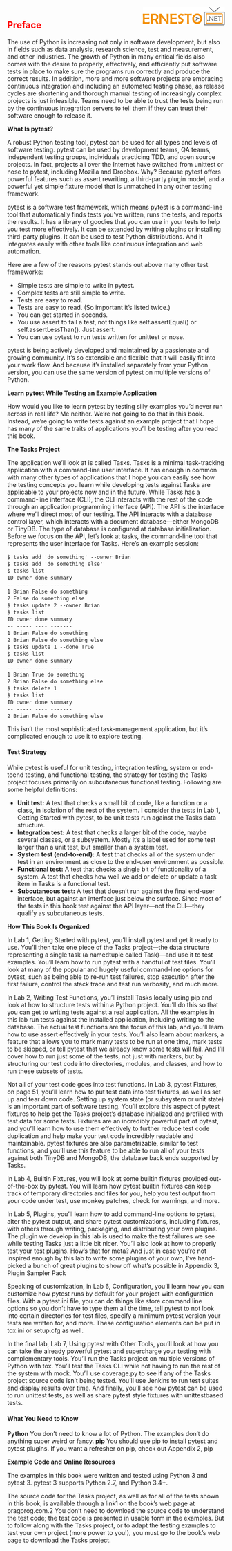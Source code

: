 <img align="right" src="./logo.png">

<h2><span style="color:red;">Preface</span></h2>

The use of Python is increasing not only in software development, but also
in fields such as data analysis, research science, test and measurement, and
other industries. The growth of Python in many critical fields also comes with
the desire to properly, effectively, and efficiently put software tests in place
to make sure the programs run correctly and produce the correct results. In
addition, more and more software projects are embracing continuous integration and including an automated testing phase, as release cycles are shortening and thorough manual testing of increasingly complex projects is just
infeasible. Teams need to be able to trust the tests being run by the continuous
integration servers to tell them if they can trust their software enough to
release it.

**What Is pytest?**

A robust Python testing tool, pytest can be used for all types and levels of
software testing. pytest can be used by development teams, QA teams, independent testing groups, individuals practicing TDD, and open source
projects. In fact, projects all over the Internet have switched from unittest
or nose to pytest, including Mozilla and Dropbox. Why? Because pytest
offers powerful features such as assert rewriting, a third-party plugin model,
and a powerful yet simple fixture model that is unmatched in any other
testing framework.

pytest is a software test framework, which means pytest is a command-line
tool that automatically finds tests you’ve written, runs the tests, and reports
the results. It has a library of goodies that you can use in your tests to help
you test more effectively. It can be extended by writing plugins or installing
third-party plugins. It can be used to test Python distributions. And it
integrates easily with other tools like continuous integration and web
automation.

Here are a few of the reasons pytest stands out above many other test
frameworks:

- Simple tests are simple to write in pytest.
- Complex tests are still simple to write.
- Tests are easy to read.
- Tests are easy to read. (So important it’s listed twice.)
- You can get started in seconds.
- You use assert to fail a test, not things like self.assertEqual() or self.assertLessThan().
Just assert.
- You can use pytest to run tests written for unittest or nose.

pytest is being actively developed and maintained by a passionate and growing
community. It’s so extensible and flexible that it will easily fit into your work
flow. And because it’s installed separately from your Python version, you can
use the same version of pytest on multiple versions of Python.

**Learn pytest While Testing an Example Application**

How would you like to learn pytest by testing silly examples you’d never run
across in real life? Me neither. We’re not going to do that in this book. Instead,
we’re going to write tests against an example project that I hope has many of
the same traits of applications you’ll be testing after you read this book.

**The Tasks Project**

The application we’ll look at is called Tasks. Tasks is a minimal task-tracking
application with a command-line user interface. It has enough in common
with many other types of applications that I hope you can easily see how the
testing concepts you learn while developing tests against Tasks are applicable
to your projects now and in the future.
While Tasks has a command-line interface (CLI), the CLI interacts with the rest
of the code through an application programming interface (API). The API is the
interface where we’ll direct most of our testing. The API interacts with a database
control layer, which interacts with a document database—either MongoDB or
TinyDB. The type of database is configured at database initialization.
Before we focus on the API, let’s look at tasks, the command-line tool that
represents the user interface for Tasks.
Here’s an example session:

```
$ tasks add 'do something' --owner Brian
$ tasks add 'do something else'
$ tasks list
ID owner done summary
-- ----- ---- -------
1 Brian False do something
2 False do something else
$ tasks update 2 --owner Brian
$ tasks list
ID owner done summary
-- ----- ---- -------
1 Brian False do something
2 Brian False do something else
$ tasks update 1 --done True
$ tasks list
ID owner done summary
-- ----- ---- -------
1 Brian True do something
2 Brian False do something else
$ tasks delete 1
$ tasks list
ID owner done summary
-- ----- ---- -------
2 Brian False do something else
```


This isn’t the most sophisticated task-management application, but it’s complicated enough to use it to explore testing.

#### Test Strategy
While pytest is useful for unit testing, integration testing, system or end-toend testing, and functional testing, the strategy for testing the Tasks project
focuses primarily on subcutaneous functional testing. Following are some
helpful definitions:

- **Unit test:** A test that checks a small bit of code, like a function or a class,
in isolation of the rest of the system. I consider the tests in Lab 1,
Getting Started with pytest, to be unit tests run against the
Tasks data structure.
- **Integration test:** A test that checks a larger bit of the code, maybe several
classes, or a subsystem. Mostly it’s a label used for some test larger than
a unit test, but smaller than a system test.
- **System test (end-to-end):** A test that checks all of the system under test
in an environment as close to the end-user environment as possible.
- **Functional test:** A test that checks a single bit of functionality of a system.
A test that checks how well we add or delete or update a task item in
Tasks is a functional test.
- **Subcutaneous test:** A test that doesn’t run against the final end-user
interface, but against an interface just below the surface. Since most of
the tests in this book test against the API layer—not the CLI—they qualify
as subcutaneous tests.

**How This Book Is Organized**

In Lab 1, Getting Started with pytest, you’ll install pytest
and get it ready to use. You’ll then take one piece of the Tasks project—the
data structure representing a single task (a namedtuple called Task)—and use it
to test examples. You’ll learn how to run pytest with a handful of test files.
You’ll look at many of the popular and hugely useful command-line options
for pytest, such as being able to re-run test failures, stop execution after the
first failure, control the stack trace and test run verbosity, and much more.

In Lab 2, Writing Test Functions, you’ll install Tasks locally
using pip and look at how to structure tests within a Python project. You’ll do
this so that you can get to writing tests against a real application. All the
examples in this lab run tests against the installed application, including
writing to the database. The actual test functions are the focus of this lab,
and you’ll learn how to use assert effectively in your tests. You’ll also learn
about markers, a feature that allows you to mark many tests to be run at one
time, mark tests to be skipped, or tell pytest that we already know some tests
will fail. And I’ll cover how to run just some of the tests, not just with markers,
but by structuring our test code into directories, modules, and classes, and
how to run these subsets of tests.

Not all of your test code goes into test functions. In Lab 3, pytest Fixtures,
on page 51, you’ll learn how to put test data into test fixtures, as well as set
up and tear down code. Setting up system state (or subsystem or unit state)
is an important part of software testing. You’ll explore this aspect of pytest
fixtures to help get the Tasks project’s database initialized and prefilled with
test data for some tests. Fixtures are an incredibly powerful part of pytest,
and you’ll learn how to use them effectively to further reduce test code
duplication and help make your test code incredibly readable and maintainable. pytest fixtures are also parametrizable, similar to test functions, and
you’ll use this feature to be able to run all of your tests against both TinyDB
and MongoDB, the database back ends supported by Tasks.

In Lab 4, Builtin Fixtures, you will look at some builtin fixtures provided out-of-the-box by pytest. You will learn how pytest builtin
fixtures can keep track of temporary directories and files for you, help you
test output from your code under test, use monkey patches, check for
warnings, and more.

In Lab 5, Plugins, you’ll learn how to add command-line
options to pytest, alter the pytest output, and share pytest customizations,
including fixtures, with others through writing, packaging, and distributing
your own plugins. The plugin we develop in this lab is used to make the
test failures we see while testing Tasks just a little bit nicer. You’ll also look
at how to properly test your test plugins. How’s that for meta? And just in
case you’re not inspired enough by this lab to write some plugins of your
own, I’ve hand-picked a bunch of great plugins to show off what’s possible
in Appendix 3, Plugin Sampler Pack

Speaking of customization, in Lab 6, Configuration, you’ll
learn how you can customize how pytest runs by default for your project with
configuration files. With a pytest.ini file, you can do things like store command line options so you don’t have to type them all the time, tell pytest to not look
into certain directories for test files, specify a minimum pytest version your
tests are written for, and more. These configuration elements can be put in
tox.ini or setup.cfg as well.

In the final lab, Lab 7, Using pytest with Other Tools,
you’ll look at how you can take the already powerful pytest and supercharge
your testing with complementary tools. You’ll run the Tasks project on multiple
versions of Python with tox. You’ll test the Tasks CLI while not having to run
the rest of the system with mock. You’ll use coverage.py to see if any of the
Tasks project source code isn’t being tested. You’ll use Jenkins to run test
suites and display results over time. And finally, you’ll see how pytest can be
used to run unittest tests, as well as share pytest style fixtures with unittestbased tests.

#### What You Need to Know

**Python**
You don’t need to know a lot of Python. The examples don’t do anything
super weird or fancy.
**pip**
You should use pip to install pytest and pytest plugins. If you want a
refresher on pip, check out Appendix 2, pip


**Example Code and Online Resources**

The examples in this book were written and tested using Python 3 and pytest 3. pytest 3 supports Python 2.7, and Python 3.4+.

The source code for the Tasks project, as well as for all of the tests shown in
this book, is available through a link1 on the book’s web page at pragprog.com.2
You don’t need to download the source code to understand the test code; the
test code is presented in usable form in the examples. But to follow along
with the Tasks project, or to adapt the testing examples to test your own
project (more power to you!), you must go to the book’s web page to download
the Tasks project.
